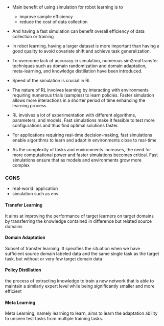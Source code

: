- Main benefit of using simulation for robot learning is to
	- improve sample efficiency
	- reduce the cost of data collection
- And having a fast simulation can benefit overall efficiency of data collection or training
- In robot learning, having a larger dataset is more important than having a good quality to avoid covariate shift and achieve task generalization. 
- To overcome lack of accuracy in simulation, numerous sim2real transfer techniques such as domain randomization and domain adaptation, meta-learning, and knowledge distillation have been introduced.  

- Speed of the simulation is crucial in RL
- The nature of RL involves learning by interacting with environments requiring numerous trials (samples) to learn policies. Faster simulation allows more interactions in a shorter period of time enhancing the learning process.
- RL involves a lot of experimentation with different algorithms, parameters, and models. Fast simulations make it feasible to test more configurations and thus find optimal solutions faster.
- For applications requiring real-time decision-making,  fast simulations enable algorithms to learn and adapt in environments close to real-time
- As the complexity of tasks and environments increases, the need for more computational power and faster simulations becomes critical. Fast simulations ensure that as models and environments grow more complex


### CONS
- real-world: application 
- simulation such as env



#### Transfer Learning
It aims at improving the performance of target learners on target domains by transferring the knowledge contained in difference but related source domains

#### Domain Adaptation
Subset of transfer learning. It specifies the situation when we have sufficient source domain labeled data and the same single task as the target task, but without or very few target domain data

#### Policy Distillation
 the process of extracting knowledge to train a new network that is able to maintain a similarly expert level while being significantly smaller and more efficient

#### Meta Learning
Meta Learning, namely learning to learn, aims to learn the adaptation ability to unseen test tasks from multiple training tasks.